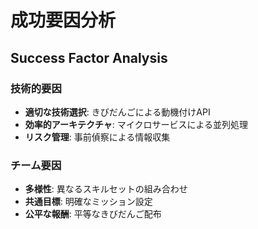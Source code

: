 # 成功要因分析

## Success Factor Analysis

### 技術的要因
- **適切な技術選択**: きびだんごによる動機付けAPI
- **効率的アーキテクチャ**: マイクロサービスによる並列処理
- **リスク管理**: 事前偵察による情報収集

### チーム要因
- **多様性**: 異なるスキルセットの組み合わせ
- **共通目標**: 明確なミッション設定
- **公平な報酬**: 平等なきびだんご配布